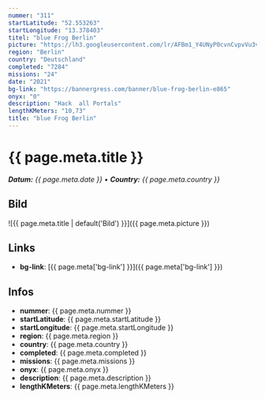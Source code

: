 ```yaml
---
nummer: "311"
startLatitude: "52.553263"
startLongitude: "13.378403"
titel: "blue Frog Berlin"
picture: "https://lh3.googleusercontent.com/lr/AFBm1_Y4UNyP0cvnCvpvVu3vsg72HdqO0srxf3s6y3C2fgymblcwpTYz5g3kuXLlLaUi3To0zXgdm1mbFs4yYXI5mOD1Mlh79RuvYo-CVrzUO0bZ6gvhv2guqlyz9JawcnuBcfsbVEzVvJMw0tAxOmdndKmD0591fokb5H1cuTTyH28Dr6FOeFV3j9nAOkf2RMCYtbfLZjU6fBJF3CqlTRcjvRDplsq0ERbY3xoVxaEVzFoQszsOX1eGQYaGV4t5AP18DauGdyIP69o_5P5Ddzb4BEJ_CP-jrdsVAjE60mDAEP3hneOUKwLLPDSATD50FfJsPhmDMMhYp2sicE6jYoO4tPukVyiB1qlNNtMoVx1lOq9eAJyCGNQQc1R-cBJx5E_U71BtYkpN9mHnTXLl5movRFRPsQP6uXWYKC23L8tg8dNsPtWGXGsKoYpojdtvzeucjjZIV1feKnMITLan3gR0QcZvZoRIy6l-UDs2sJ0N6KJfMH92u4MGIiqx9uZkFIbKGECqkYUW14DiYvvxfsBTrQFQV_UM4swJC4nlGD0pi-sHYgZexfWPsZuUvQQ0u9yLrMWe4smFHvcoQh8DzmsiBzKP5iyq6k7lOmudFCle2p9Xo2Ei4AuPy936eeJ9uhOLuDA2mfMT5-5AAGLGmS9MQIKbHI0xMZ139_5KC4XZ5N7bn_5qERgQmi1gl4A8H89t6jX4UES37brYalciJ-tzfp8yVW3Td-0USZJE1qxFQD7a049Q3j1LAWkYMikjv5SxxcI76jrvV-JTSiqRpMuzZGzyaSmk9A4vPa2l5IG6ZkhkZ6HvBTmRCyLsyDcHO7_c7jkAHYKQwg-U8cWawTBk43eY_ZgS8nGHzUVf"
region: "Berlin"
country: "Deutschland"
completed: "7284"
missions: "24"
date: "2021"
bg-link: "https://bannergress.com/banner/blue-frog-berlin-e865"
onyx: "0"
description: "Hack  all Portals"
lengthKMeters: "10,73"
title: "blue Frog Berlin"
---
```


# {{ page.meta.title }}
_**Datum:** {{ page.meta.date }} • **Country:** {{ page.meta.country }}_

## Bild
![{{ page.meta.title | default('Bild') }}]({{ page.meta.picture }})

## Links
- **bg-link**: [{{ page.meta['bg-link'] }}]({{ page.meta['bg-link'] }})

## Infos
- **nummer**: {{ page.meta.nummer }}
- **startLatitude**: {{ page.meta.startLatitude }}
- **startLongitude**: {{ page.meta.startLongitude }}
- **region**: {{ page.meta.region }}
- **country**: {{ page.meta.country }}
- **completed**: {{ page.meta.completed }}
- **missions**: {{ page.meta.missions }}
- **onyx**: {{ page.meta.onyx }}
- **description**: {{ page.meta.description }}
- **lengthKMeters**: {{ page.meta.lengthKMeters }}

